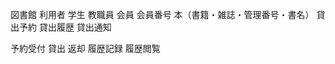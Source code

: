 <!-- 名詞 -->
図書館
利用者
学生
教職員
会員
会員番号
本（書籍・雑誌・管理番号・書名）
貸出予約
貸出履歴
貸出通知

<!-- 動詞 -->
予約受付
貸出
返却
履歴記録
履歴閲覧